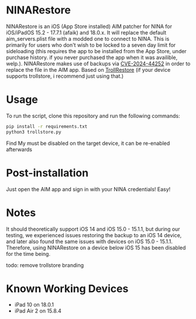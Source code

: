 # NINARestore
NINARestore is an iOS (App Store installed) AIM patcher for NINA for iOS/iPadOS 15.2 - 17.7.1 (afaik) and 18.0.x. It will replace the default aim_servers.plist file with a modded one to connect to NINA. This is primarily for users who don't wish to be locked to a seven day limit for sideloading (this requires the app to be installed from the App Store, under purchase history. if you never purchased the app when it was availible, welp.). NINARestore makes use of backups via [CVE-2024-44252](https://support.apple.com/en-us/121563#:~:text=Mina%2C%20Ismail%20Amzdak-,MobileBackup,-Available%20for%3A%20iPhone) in order to replace the file in the AIM app. Based on [TrollRestore](https://github.com/JJTech0130/TrollRestore) (if your device supports trollstore, i recommend just using that.)

# Usage
To run the script, clone this repository and run the following commands:
```sh
pip install -r requirements.txt
python3 trollstore.py
```
Find My must be disabled on the target device, it can be re-enabled afterwards

# Post-installation
Just open the AIM app and sign in with your NINA credentials! Easy!

# Notes
It should theoretically support iOS 14 and iOS 15.0 - 15.1.1, but during our testing, we experienced issues restoring the backup to an iOS 14 device, and later also found the same issues with devices on iOS 15.0 - 15.1.1. Therefore, using NINARestore on a device below iOS 15 has been disabled for the time being.

todo: remove trollstore branding

# Known Working Devices
 - iPad 10 on 18.0.1
 - iPad Air 2 on 15.8.4
